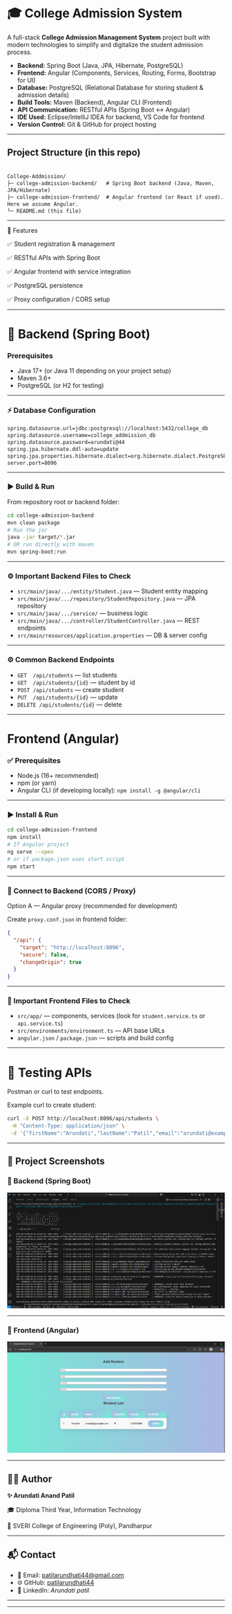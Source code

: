 # 🎓 College Admission System  

 A full-stack **College Admission Management System** project built with modern technologies to simplify and digitalize the student admission process.  

- **Backend:** Spring Boot (Java, JPA, Hibernate, PostgreSQL)  
- **Frontend:** Angular (Components, Services, Routing, Forms, Bootstrap for UI)  
- **Database:** PostgreSQL (Relational Database for storing student & admission details)  
- **Build Tools:** Maven (Backend), Angular CLI (Frontend)  
- **API Communication:** RESTful APIs (Spring Boot ↔ Angular)  
- **IDE Used:** Eclipse/IntelliJ IDEA for backend, VS Code for frontend  
- **Version Control:** Git & GitHub for project hosting  
---

## Project Structure (in this repo)

```

College-Addmission/
├─ college-admission-backend/   # Spring Boot backend (Java, Maven, JPA/Hibernate)
├─ college-admission-frontend/  # Angular frontend (or React if used). Here we assume Angular.
└─ README.md (this file)

```

---

🚀 Features

✅ Student registration & management

✅ RESTful APIs with Spring Boot

✅ Angular frontend with service integration

✅ PostgreSQL persistence

✅ Proxy configuration / CORS setup

---

# 🚀 Backend (Spring Boot)


### Prerequisites

* Java 17+ (or Java 11 depending on your project setup)
* Maven 3.6+
* PostgreSQL (or H2 for testing)

---


### ⚡ Database Configuration 

```
spring.datasource.url=jdbc:postgresql://localhost:5432/college_db
spring.datasource.username=college_addmission_db
spring.datasource.password=arundati@44
spring.jpa.hibernate.ddl-auto=update
spring.jpa.properties.hibernate.dialect=org.hibernate.dialect.PostgreSQLDialect
server.port=8096
```
---


###  ▶️ Build & Run


From repository root or backend folder:

```bash
cd college-admission-backend
mvn clean package
# Run the jar
java -jar target/*.jar
# OR run directly with maven
mvn spring-boot:run
```


---


### ⚙️ Important Backend Files to Check


* `src/main/java/.../entity/Student.java` — Student entity mapping
* `src/main/java/.../repository/StudentRepository.java` — JPA repository
* `src/main/java/.../service/` — business logic
* `src/main/java/.../controller/StudentController.java` — REST endpoints
* `src/main/resources/application.properties` — DB & server config


---


### ⚙️ Common Backend Endpoints

* `GET  /api/students` — list students
* `GET  /api/students/{id}` — student by id
* `POST /api/students` — create student
* `PUT  /api/students/{id}` — update
* `DELETE /api/students/{id}` — delete


---

# Frontend (Angular)


### ✅ Prerequisites

* Node.js (16+ recommended)
* npm (or yarn)
* Angular CLI (if developing locally): `npm install -g @angular/cli`

---

### ▶️ Install & Run

```bash
cd college-admission-frontend
npm install
# If Angular project
ng serve --open
# or if package.json uses start script
npm start
```
---

###  🔗 Connect to Backend (CORS / Proxy)

Option A — Angular proxy (recommended for development)

Create `proxy.conf.json` in frontend folder:

```json
{
  "/api": {
    "target": "http://localhost:8096",
    "secure": false,
    "changeOrigin": true
  }
}
```
---

### 📑 Important Frontend Files to Check

* `src/app/` — components, services (look for `student.service.ts` or `api.service.ts`)
* `src/environments/environment.ts` — API base URLs
* `angular.json` / `package.json` — scripts and build config


---

# 🧪 Testing APIs

 Postman or curl to test endpoints.

Example curl to create student:

```bash
curl -X POST http://localhost:8096/api/students \
 -H "Content-Type: application/json" \
 -d '{"firstName":"Arundati","lastName":"Patil","email":"arundati@example.com","course":"IT"}'
```


---

## 📸 Project Screenshots  


### 🔹 Backend (Spring Boot)  


![Backend Screenshot](./screenshots/backend.png)  


---


### 🔹 Frontend (Angular)  


![Frontend Screenshot](./screenshots/frontend.png)  


---


## 👩‍💻 Author

**✨ Arundati Anand Patil**  

🎓 Diploma Third Year, Information Technology  

🏫 SVERI College of Engineering (Poly), Pandharpur  


---

## 📬 Contact

- 📧 Email: [patilarundhati44@gmail.com](mailto:patilarundhati44@gmail.com)  
- 🌐 GitHub: [patilarundhati44](https://github.com/patilarundhati44)  
- 📱 LinkedIn: *Arundati patil*  

---



---
